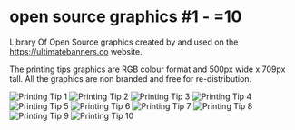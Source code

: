 # open source graphics #1 - =10

Library Of Open Source graphics created by and used on the https://ultimatebanners.co website.

The printing tips graphics are RGB colour format and 500px wide x 709px tall. All the graphics are non branded and free for re-distribution.

![Printing Tip 1](https://ultimatebanners.co/wp-content/uploads/printtip11.jpg)
![Printing Tip 2](https://ultimatebanners.co/wp-content/uploads/printtip2.jpg)
![Printing Tip 3](https://ultimatebanners.co/wp-content/uploads/printtip3.jpg)
![Printing Tip 4](https://ultimatebanners.co/wp-content/uploads/printingtip4.jpg)
![Printing Tip 5](https://ultimatebanners.co/wp-content/uploads/printingtip5.jpg)
![Printing Tip 6](https://ultimatebanners.co/wp-content/uploads/printingtip6.jpg)
![Printing Tip 7](https://ultimatebanners.co/wp-content/uploads/printingtip7.jpg)
![Printing Tip 8](https://ultimatebanners.co/wp-content/uploads/printingtip8.jpg)
![Printing Tip 9](https://ultimatebanners.co/wp-content/uploads/printingtip9.png)
![Printing Tip 10](https://ultimatebanners.co/wp-content/uploads/printingtip10.png)
